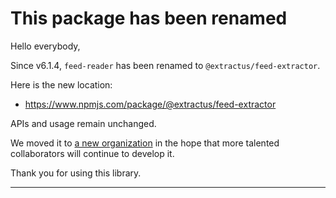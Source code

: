 # This package has been renamed

Hello everybody,

Since v6.1.4, `feed-reader` has been renamed to `@extractus/feed-extractor`.

Here is the new location:

- https://www.npmjs.com/package/@extractus/feed-extractor

APIs and usage remain unchanged.

We moved it to [a new organization](https://github.com/extractus) in the hope that more talented collaborators will continue to develop it.

Thank you for using this library.

---
